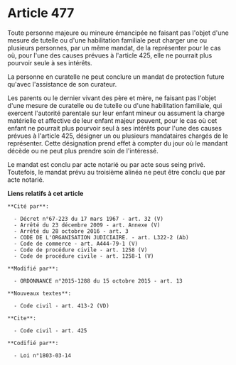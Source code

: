 # Article 477

Toute personne majeure ou mineure émancipée ne faisant pas l'objet d'une mesure de tutelle ou d'une habilitation familiale
peut charger une ou plusieurs personnes, par un même mandat, de la représenter pour le cas où, pour l'une des causes prévues
à l'article 425, elle ne pourrait plus pourvoir seule à ses intérêts. 

La personne en curatelle ne peut conclure un mandat de protection future qu'avec l'assistance de son curateur. 

Les parents ou le dernier vivant des père et mère, ne faisant pas l'objet d'une mesure de curatelle ou de tutelle ou d'une
habilitation familiale, qui exercent l'autorité parentale sur leur enfant mineur ou assument la charge matérielle et
affective de leur enfant majeur peuvent, pour le cas où cet enfant ne pourrait plus pourvoir seul à ses intérêts pour l'une
des causes prévues à l'article 425, désigner un ou plusieurs mandataires chargés de le représenter. Cette désignation prend
effet à compter du jour où le mandant décède ou ne peut plus prendre soin de l'intéressé. 

Le mandat est conclu par acte notarié ou par acte sous seing privé. Toutefois, le mandat prévu au troisième alinéa ne peut
être conclu que par acte notarié.

**Liens relatifs à cet article**

	**Cité par**:

	  - Décret n°67-223 du 17 mars 1967 - art. 32 (V)
	  - Arrêté du 23 décembre 2009 - art. Annexe (V)
	  - Arrêté du 28 octobre 2016 - art. 3
	  - CODE DE L'ORGANISATION JUDICIAIRE. - art. L322-2 (Ab)
	  - Code de commerce - art. A444-79-1 (V)
	  - Code de procédure civile - art. 1258 (V)
	  - Code de procédure civile - art. 1258-1 (V)

	**Modifié par**:

	  - ORDONNANCE n°2015-1288 du 15 octobre 2015 - art. 13

	**Nouveaux textes**:

	  - Code civil - art. 413-2 (VD)

	**Cite**:

	  - Code civil - art. 425

	**Codifié par**:

	  - Loi n°1803-03-14
